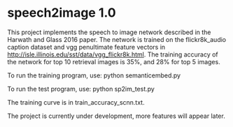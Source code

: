 # speech2image 1.0
This project implements the speech to image network described in the Harwath and Glass 2016 paper. The network is trained on the flickr8k_audio caption dataset and vgg penultimate feature vectors in http://isle.illinois.edu/sst/data/vgg_flickr8k.html. The training accuracy of the network for top 10 retrieval images is 35%, and 28% for top 5 images.

To run the training program, use: 
      python semanticembed.py

To run the test program, use: 
      python sp2im_test.py

The training curve is in train_accuracy_scnn.txt. 

The project is currently under development, more features will appear later.
